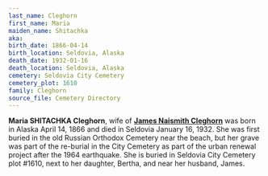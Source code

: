 ```yaml
---
last_name: Cleghorn
first_name: Maria
maiden_name: Shitachka
aka: 
birth_date: 1866-04-14
birth_location: Seldovia, Alaska
death_date: 1932-01-16
death_location: Seldovia, Alaska
cemetery: Seldovia City Cemetery
cemetery_plot: 1610
family: Cleghorn
source_file: Cemetery Directory
---
```


**Maria SHITACHKA Cleghorn**, wife of [**James Naismith Cleghorn**](./Cleghorn_James_N.md)  was born in Alaska April 14, 1866 and died in Seldovia January 16, 1932.  She was first buried in the old Russian Orthodox Cemetery near the beach, but her grave was part of the re-burial in the City Cemetery as part of the urban renewal project after the 1964 earthquake. She is buried in Seldovia City Cemetery plot #1610, next to her daughter, Bertha, and near her husband, James.
